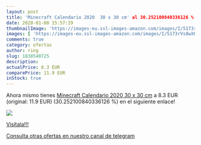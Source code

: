 ```yaml
---
layout: post
title: 'Minecraft Calendario 2020  30 x 30 cm' al 30.252100840336126 % de descuento
date: 2020-01-08 15:57:29
thumbnailImage: 'https://images-eu.ssl-images-amazon.com/images/I/5173rVs8wXL._SL200_.jpg'
images: [ 'https://images-eu.ssl-images-amazon.com/images/I/5173rVs8wXL._SL200_.jpg' ]
comments: true
category: ofertas
author: ring
slug: 1838540725
description:
actualPrice: 8.3 EUR
comparePrice: 11.9 EUR
inStock: true
---
```


Ahora mismo tienes [Minecraft Calendario 2020  30 x 30 cm](https://www.amazon.com/dp/1838540725/?tag=redken08-20) a 8.3 EUR (original: 11.9 EUR) (30.252100840336126 %) en el siguiente enlace!

[![](https://images-eu.ssl-images-amazon.com/images/I/5173rVs8wXL._SL200_.jpg)](https://www.amazon.com/dp/1838540725/?tag=redken08-20)

[Visítala!!!](https://www.amazon.com/dp/1838540725/?tag=redken08-20)

[Consulta otras ofertas en nuestro canal de telegram](https://t.me/s/ofertas25)
